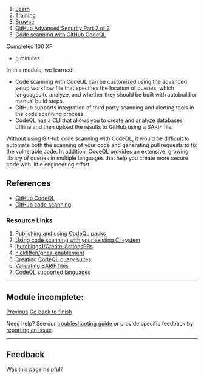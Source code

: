 1.  [Learn](https://learn.microsoft.com/en-us/)
2.  [Training](https://learn.microsoft.com/en-us/training/)
3.  [Browse](https://learn.microsoft.com/en-us/training/browse/)
4.  [GitHub Advanced Security Part 2 of 2](https://learn.microsoft.com/en-us/training/paths/github-advanced-security-2/)
5.  [Code scanning with GitHub CodeQL](https://learn.microsoft.com/en-us/training/modules/code-scanning-with-github-codeql/)

Completed 100 XP

-   5 minutes

In this module, we learned:

-   Code scanning with CodeQL can be customized using the advanced setup workflow file that specifies the location of queries, which languages to analyze, and whether they should be built with autobuild or manual build steps.
-   GitHub supports integration of third party scanning and alerting tools in the code scanning process.
-   CodeQL has a CLI that allows you to create and analyze databases offline and then upload the results to GitHub using a SARIF file.

Without using GitHub code scanning with CodeQL, it would be difficult to automate both the scanning of your code and generating pull requests to fix the vulnerable code. In addition, CodeQL provides an extensive, growing library of queries in multiple languages that help you create more secure code with little engineering effort.

## References

-   [GitHub CodeQL](https://codeql.github.com/)
-   [GitHub code scanning](https://docs.github.com/en/code-security/code-scanning)

### Resource Links

1.  [Publishing and using CodeQL packs](https://docs.github.com/en/code-security/codeql-cli/using-the-advanced-functionality-of-the-codeql-cli/publishing-and-using-codeql-packs)
2.  [Using code scanning with your existing CI system](https://docs.github.com/en/code-security/code-scanning/integrating-with-code-scanning/using-code-scanning-with-your-existing-ci-system)
3.  [jhutchings1/Create-ActionsPRs](https://github.com/jhutchings1/Create-ActionsPRs)
4.  [nickliffen/ghas-enablement](https://github.com/NickLiffen/ghas-enablement)
5.  [Creating CodeQL query suites](https://codeql.github.com/docs/codeql-cli/creating-codeql-query-suites/)
6.  [Validating SARIF files](https://docs.github.com/en/code-security/code-scanning/integrating-with-code-scanning/sarif-support-for-code-scanning#validating-your-sarif-file)
7.  [CodeQL supported languages](https://codeql.github.com/docs/codeql-overview/supported-languages-and-frameworks/)

___

## Module incomplete:

[Previous](https://learn.microsoft.com/en-us/training/modules/code-scanning-with-github-codeql/knowledge-check/) [Go back to finish](https://learn.microsoft.com/en-us/training/modules/code-scanning-with-github-codeql/5-code-scanning-codeql/)

Need help? See our [troubleshooting guide](https://learn.microsoft.com/en-us/training/support/troubleshooting?uid=learn.code-scanning-with-github-codeql.summary&documentId=e18ecaf9-5b8c-bc74-c985-b6b9f3b986b1&versionIndependentDocumentId=3493af97-356b-5597-d86b-057f4b2f03f8&platformId=c8b3a310-f64a-6064-0413-2c1eb20ac17d&contentPath=%2FMicrosoftDocs%2Flearn-pr%2Fblob%2Flive%2Flearn-pr%2Fgithub%2Fcode-scanning-with-github-codeql%2F12-summary.yml&url=https%3A%2F%2Flearn.microsoft.com%2Fen-us%2Ftraining%2Fmodules%2Fcode-scanning-with-github-codeql%2F12-summary&author=aastewar) or provide specific feedback by [reporting an issue](https://learn.microsoft.com/en-us/training/support/troubleshooting?uid=learn.code-scanning-with-github-codeql.summary&documentId=e18ecaf9-5b8c-bc74-c985-b6b9f3b986b1&versionIndependentDocumentId=3493af97-356b-5597-d86b-057f4b2f03f8&platformId=c8b3a310-f64a-6064-0413-2c1eb20ac17d&contentPath=%2FMicrosoftDocs%2Flearn-pr%2Fblob%2Flive%2Flearn-pr%2Fgithub%2Fcode-scanning-with-github-codeql%2F12-summary.yml&url=https%3A%2F%2Flearn.microsoft.com%2Fen-us%2Ftraining%2Fmodules%2Fcode-scanning-with-github-codeql%2F12-summary&author=aastewar#report-feedback).

___

## Feedback

Was this page helpful?